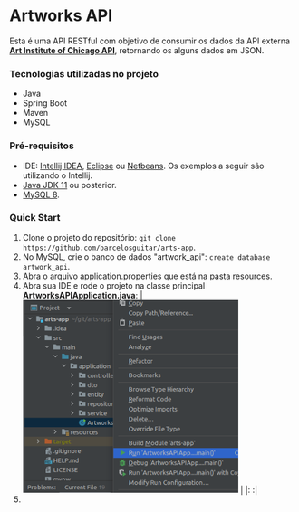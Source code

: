 # Artworks API

Esta é uma API RESTful com objetivo de consumir os dados da API externa  **[Art Institute of Chicago API](https://api.artic.edu/docs/#introduction)**, 
retornando os alguns dados em JSON.

### Tecnologias utilizadas no projeto

- Java
- Spring Boot
- Maven
- MySQL

### Pré-requisitos

- IDE: [Intellij IDEA](https://www.jetbrains.com/pt-br/idea/download/), [Eclipse](https://www.eclipse.org/downloads/) ou [Netbeans](https://netbeans.apache.org/download/). Os exemplos a seguir são utilizando o Intellij.
- [Java JDK 11](https://www.oracle.com/br/java/technologies/javase/jdk11-archive-downloads.html) ou posterior.
- [MySQL 8](https://dev.mysql.com/downloads/).

###  Quick Start

1. Clone o projeto do repositório: `git clone https://github.com/barcelosguitar/arts-app`.
2. No MySQL, crie o banco de dados "artwork_api": `create database artwork_api`.
3. Abra o arquivo application.properties que está na pasta resources.
4. Abra sua IDE e rode o projeto na classe principal **ArtworksAPIApplication.java**:
    | <img src="src/main/resources/img/run_project.png" alt="drawing" width="380"/> |
    |:                                                                             :|
5. 